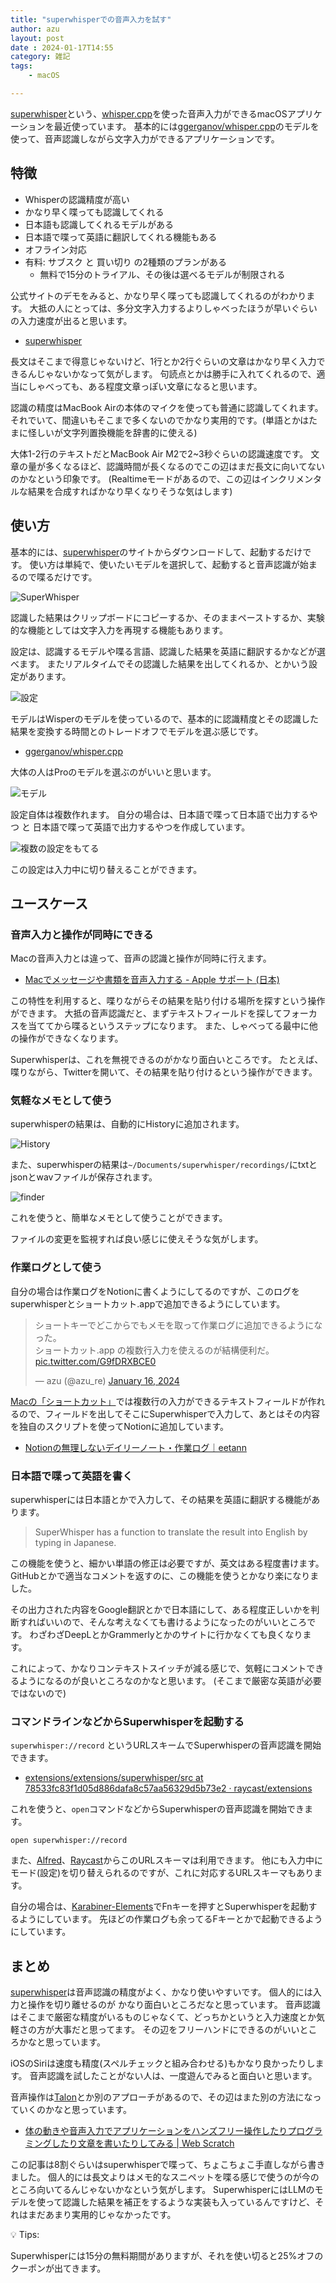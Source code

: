 ```yaml
---
title: "superwhisperでの音声入力を試す"
author: azu
layout: post
date : 2024-01-17T14:55
category: 雑記
tags:
    - macOS

---
```


[superwhisper](https://superwhisper.com/)という、[whisper.cpp](https://github.com/ggerganov/whisper.cpp)を使った音声入力ができるmacOSアプリケーションを最近使っています。
基本的には[ggerganov/whisper.cpp](https://huggingface.co/ggerganov/whisper.cpp/tree/main)のモデルを使って、音声認識しながら文字入力ができるアプリケーションです。

## 特徴

- Whisperの認識精度が高い
- かなり早く喋っても認識してくれる
- 日本語も認識してくれるモデルがある
- 日本語で喋って英語に翻訳してくれる機能もある
- オフライン対応
- 有料: サブスク と 買い切り の2種類のプランがある
    - 無料で15分のトライアル、その後は選べるモデルが制限される

公式サイトのデモをみると、かなり早く喋っても認識してくれるのがわかります。
大抵の人にとっては、多分文字入力するよりしゃべったほうが早いぐらいの入力速度が出ると思います。

- [superwhisper](https://superwhisper.com/)

長文はそこまで得意じゃないけど、1行とか2行ぐらいの文章はかなり早く入力できるんじゃないかなって気がします。
句読点とかは勝手に入れてくれるので、適当にしゃべっても、ある程度文章っぽい文章になると思います。

認識の精度はMacBook Airの本体のマイクを使っても普通に認識してくれます。
それでいて、間違いもそこまで多くないのでかなり実用的です。(単語とかはたまに怪しいが文字列置換機能を辞書的に使える)

大体1-2行のテキストだとMacBook Air M2で2~3秒ぐらいの認識速度です。
文章の量が多くなるほど、認識時間が長くなるのでこの辺はまだ長文に向いてないのかなという印象です。
(Realtimeモードがあるので、この辺はインクリメンタルな結果を合成すればかなり早くなりそうな気はします)

## 使い方

基本的には、[superwhisper](https://superwhisper.com/)のサイトからダウンロードして、起動するだけです。
使い方は単純で、使いたいモデルを選択して、起動すると音声認識が始まるので喋るだけです。

![SuperWhisper](https://efcl.info/wp-content/uploads/2024/01/17-1705472157.png)

認識した結果はクリップボードにコピーするか、そのままペーストするか、実験的な機能としては文字入力を再現する機能もあります。

設定は、認識するモデルや喋る言語、認識した結果を英語に翻訳するかなどが選べます。
またリアルタイムでその認識した結果を出してくれるか、とかいう設定があります。

![設定](https://efcl.info/wp-content/uploads/2024/01/17-1705471631.png)

モデルはWisperのモデルを使っているので、基本的に認識精度とその認識した結果を変換する時間とのトレードオフでモデルを選ぶ感じです。

- [ggerganov/whisper.cpp](https://huggingface.co/ggerganov/whisper.cpp/tree/main)

大体の人はProのモデルを選ぶのがいいと思います。

![モデル](https://efcl.info/wp-content/uploads/2024/01/17-1705471724.png)

設定自体は複数作れます。
自分の場合は、日本語で喋って日本語で出力するやつ と 日本語で喋って英語で出力するやつを作成しています。

![複数の設定をもてる](https://efcl.info/wp-content/uploads/2024/01/17-1705471523.png)

この設定は入力中に切り替えることができます。

## ユースケース

### 音声入力と操作が同時にできる

Macの音声入力とは違って、音声の認識と操作が同時に行えます。

- [Macでメッセージや書類を音声入力する - Apple サポート (日本)](https://support.apple.com/ja-jp/guide/mac-help/mh40584/mac)

この特性を利用すると、喋りながらその結果を貼り付ける場所を探すという操作ができます。
大抵の音声認識だと、まずテキストフィールドを探してフォーカスを当ててから喋るというステップになります。
また、しゃべってる最中に他の操作ができなくなります。

Superwhisperは、これを無視できるのがかなり面白いところです。
たとえば、喋りながら、Twitterを開いて、その結果を貼り付けるという操作ができます。

### 気軽なメモとして使う

superwhisperの結果は、自動的にHistoryに追加されます。

![History](https://efcl.info/wp-content/uploads/2024/01/17-1705472414.png)

また、superwhisperの結果は`~/Documents/superwhisper/recordings/`にtxtとjsonとwavファイルが保存されます。

![finder](https://efcl.info/wp-content/uploads/2024/01/17-1705472376.png)

これを使うと、簡単なメモとして使うことができます。

ファイルの変更を監視すれば良い感じに使えそうな気がします。

### 作業ログとして使う

自分の場合は作業ログをNotionに書くようにしてるのですが、このログをsuperwhisperとショートカット.appで追加できるようにしています。

<blockquote class="twitter-tweet" data-media-max-width="560"><p lang="ja" dir="ltr">ショートキーでどこからでもメモを取って作業ログに追加できるようになった。<br>ショートカット.app の複数行入力を使えるのが結構便利だ。 <a href="https://t.co/G9fDRXBCE0">pic.twitter.com/G9fDRXBCE0</a></p>&mdash; azu (@azu_re) <a href="https://twitter.com/azu_re/status/1747254863371948237?ref_src=twsrc%5Etfw">January 16, 2024</a></blockquote> <script async src="https://platform.twitter.com/widgets.js" charset="utf-8"></script>

[Macの「ショートカット」](https://support.apple.com/ja-jp/guide/shortcuts-mac/apdf22b0444c/mac)では複数行の入力ができるテキストフィールドが作れるので、フィールドを出してそこにSuperwhisperで入力して、あとはその内容を独自のスクリプトを使ってNotionに追加しています。

- [Notionの無理しないデイリーノート・作業ログ｜eetann](https://note.com/hideharu092/n/n472538ad6009)

### 日本語で喋って英語を書く

superwhisperには日本語とかで入力して、その結果を英語に翻訳する機能があります。

> SuperWhisper has a function to translate the result into English by typing in Japanese.

この機能を使うと、細かい単語の修正は必要ですが、英文はある程度書けます。
GitHubとかで適当なコメントを返すのに、この機能を使うとかなり楽になりました。

その出力された内容をGoogle翻訳とかで日本語にして、ある程度正しいかを判断すればいいので、そんな考えなくても書けるようになったのがいいところです。
わざわざDeepLとかGrammerlyとかのサイトに行かなくても良くなります。

これによって、かなりコンテキストスイッチが減る感じで、気軽にコメントできるようになるのが良いところなのかなと思います。
(そこまで厳密な英語が必要ではないので)

### コマンドラインなどからSuperwhisperを起動する

`superwhisper://record` というURLスキームでSuperwhisperの音声認識を開始できます。

- [extensions/extensions/superwhisper/src at 78533fc83f1d05d886dafa8c57aa56329d5b73e2 · raycast/extensions](https://github.com/raycast/extensions/tree/78533fc83f1d05d886dafa8c57aa56329d5b73e2/extensions/superwhisper/src)

これを使うと、`open`コマンドなどからSuperwhisperの音声認識を開始できます。

```
open superwhisper://record
```

また、[Alfred](https://www.alfredapp.com/)、[Raycast](https://www.raycast.com/)からこのURLスキーマは利用できます。
他にも入力中にモード(設定)を切り替えられるのですが、これに対応するURLスキーマもあります。

自分の場合は、[Karabiner-Elements](https://karabiner-elements.pqrs.org/)でFnキーを押すとSuperwhisperを起動するようにしています。
先ほどの作業ログも余ってるFキーとかで起動できるようにしています。

## まとめ

[superwhisper](https://superwhisper.com/)は音声認識の精度がよく、かなり使いやすいです。
個人的には入力と操作を切り離せるのが かなり面白いところだなと思っています。
音声認識はそこまで厳密な精度がいるものじゃなくて、どっちかというと入力速度とか気軽さの方が大事だと思ってます。
その辺をフリーハンドにできるのがいいところかなと思っています。

iOSのSiriは速度も精度(スペルチェックと組み合わせる)もかなり良かったりします。
音声認識を試したことがない人は、一度遊んでみると面白いと思います。

音声操作は[Talon](https://talonvoice.com/)とか別のアプローチがあるので、その辺はまた別の方法になっていくのかなと思っています。

- [体の動きや音声入力でアプリケーションをハンズフリー操作したりプログラミングしたり文章を書いたりしてみる | Web Scratch](https://efcl.info/2021/08/10/motion-voice-to-key/)

この記事は8割ぐらいはsuperwhisperで喋って、ちょこちょこ手直しながら書きました。
個人的には長文よりはメモ的なスニペットを喋る感じで使うのが今のところ向いてるんじゃないかなという気がします。
SuperwhisperにはLLMのモデルを使って認識した結果を補正をするような実装も入っているんですけど、それはまだあまり実用的じゃなかったです。

💡 Tips:

Superwhisperには15分の無料期間がありますが、それを使い切ると25%オフのクーポンが出てきます。